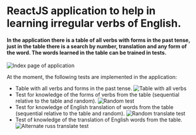 # ReactJS application to help in learning irregular verbs of English. 

#### In the application there is a table of all verbs with forms in the past tense, just in the table there is a search by number, translation and any form of the word. The words learned in the table can be trained in tests.
 ![Index page of application](http://joxi.ru/Vm6RGWXUxVXMKm)
 
At the moment, the following tests are implemented in the application:
- Table with all verbs and forms in the past tense.
![Table with all verbs](http://joxi.ru/J2bakLGS4xvZgm)
- Test for knowledge of the forms of verbs from the table 
(sequential relative to the table and random).
![Random test](http://joxi.ru/bmo957wCMNjKlA)
- Test for knowledge of English translation of words from the table 
(sequential relative to the table and random).
![Random translate test](http://joxi.ru/Drl9GkeC4bJPEm)
- Test of knowledge of the translation of English words from the table.
![Alternate russ translate test](http://joxi.ru/brRpBbRCQy4eW2)
